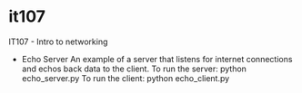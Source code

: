 # it107
IT107 - Intro to networking


- Echo Server
An example of a server that listens for internet connections and echos back data to the client.
To run the server:  python echo_server.py
To run the client: python echo_client.py

